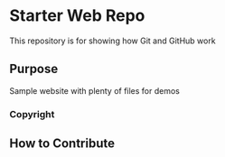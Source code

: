 # Starter Web Repo

This repository is for showing how Git and GitHub work

## Purpose

Sample website with plenty of files for demos

### Copyright

## How to Contribute